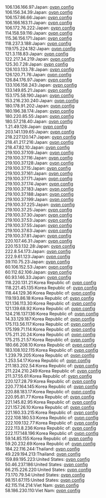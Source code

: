 106.136.166.97:Japan: [ovpn config](vpn/106_136_166_97.ovpn)  
106.156.34.39:Japan: [ovpn config](vpn/106_156_34_39.ovpn)  
106.157.86.66:Japan: [ovpn config](vpn/106_157_86_66.ovpn)  
106.166.163.11:Japan: [ovpn config](vpn/106_166_163_11.ovpn)  
106.172.76.222:Japan: [ovpn config](vpn/106_172_76_222.ovpn)  
114.158.59.116:Japan: [ovpn config](vpn/114_158_59_116.ovpn)  
115.36.156.171:Japan: [ovpn config](vpn/115_36_156_171.ovpn)  
118.237.3.188:Japan: [ovpn config](vpn/118_237_3_188.ovpn)  
119.175.224.182:Japan: [ovpn config](vpn/119_175_224_182.ovpn)  
121.3.118.83:Japan: [ovpn config](vpn/121_3_118_83.ovpn)  
122.217.34.219:Japan: [ovpn config](vpn/122_217_34_219.ovpn)  
125.30.7.28:Japan: [ovpn config](vpn/125_30_7_28.ovpn)  
126.103.133.78:Japan: [ovpn config](vpn/126_103_133_78.ovpn)  
126.120.71.76:Japan: [ovpn config](vpn/126_120_71_76.ovpn)  
126.84.176.97:Japan: [ovpn config](vpn/126_84_176_97.ovpn)  
133.106.158.243:Japan: [ovpn config](vpn/133_106_158_243.ovpn)  
133.149.85.21:Japan: [ovpn config](vpn/133_149_85_21.ovpn)  
153.175.58.190:Japan: [ovpn config](vpn/153_175_58_190.ovpn)  
153.216.230.240:Japan: [ovpn config](vpn/153_216_230_240.ovpn)  
180.178.91.202:Japan: [ovpn config](vpn/180_178_91_202.ovpn)  
180.196.38.174:Japan: [ovpn config](vpn/180_196_38_174.ovpn)  
180.220.85.55:Japan: [ovpn config](vpn/180_220_85_55.ovpn)  
180.57.218.40:Japan: [ovpn config](vpn/180_57_218_40.ovpn)  
1.21.49.128:Japan: [ovpn config](vpn/1_21_49_128.ovpn)  
203.141.139.65:Japan: [ovpn config](vpn/203_141_139_65.ovpn)  
218.227.120.147:Japan: [ovpn config](vpn/218_227_120_147.ovpn)  
218.41.217.216:Japan: [ovpn config](vpn/218_41_217_216.ovpn)  
218.47.82.10:Japan: [ovpn config](vpn/218_47_82_10.ovpn)  
219.100.37.109:Japan: [ovpn config](vpn/219_100_37_109.ovpn)  
219.100.37.116:Japan: [ovpn config](vpn/219_100_37_116.ovpn)  
219.100.37.128:Japan: [ovpn config](vpn/219_100_37_128.ovpn)  
219.100.37.15:Japan: [ovpn config](vpn/219_100_37_15.ovpn)  
219.100.37.161:Japan: [ovpn config](vpn/219_100_37_161.ovpn)  
219.100.37.171:Japan: [ovpn config](vpn/219_100_37_171.ovpn)  
219.100.37.174:Japan: [ovpn config](vpn/219_100_37_174.ovpn)  
219.100.37.183:Japan: [ovpn config](vpn/219_100_37_183.ovpn)  
219.100.37.188:Japan: [ovpn config](vpn/219_100_37_188.ovpn)  
219.100.37.199:Japan: [ovpn config](vpn/219_100_37_199.ovpn)  
219.100.37.225:Japan: [ovpn config](vpn/219_100_37_225.ovpn)  
219.100.37.25:Japan: [ovpn config](vpn/219_100_37_25.ovpn)  
219.100.37.30:Japan: [ovpn config](vpn/219_100_37_30.ovpn)  
219.100.37.53:Japan: [ovpn config](vpn/219_100_37_53.ovpn)  
219.100.37.55:Japan: [ovpn config](vpn/219_100_37_55.ovpn)  
219.100.37.63:Japan: [ovpn config](vpn/219_100_37_63.ovpn)  
219.100.37.81:Japan: [ovpn config](vpn/219_100_37_81.ovpn)  
220.107.46.31:Japan: [ovpn config](vpn/220_107_46_31.ovpn)  
220.153.132.28:Japan: [ovpn config](vpn/220_153_132_28.ovpn)  
222.8.54.173:Japan: [ovpn config](vpn/222_8_54_173.ovpn)  
222.9.61.123:Japan: [ovpn config](vpn/222_9_61_123.ovpn)  
39.110.75.23:Japan: [ovpn config](vpn/39_110_75_23.ovpn)  
60.106.152.53:Japan: [ovpn config](vpn/60_106_152_53.ovpn)  
60.112.62.106:Japan: [ovpn config](vpn/60_112_62_106.ovpn)  
60.93.146.33:Japan: [ovpn config](vpn/60_93_146_33.ovpn)  
118.220.131.21:Korea Republic of: [ovpn config](vpn/118_220_131_21.ovpn)  
118.221.45.135:Korea Republic of: [ovpn config](vpn/118_221_45_135.ovpn)  
118.44.129.36:Korea Republic of: [ovpn config](vpn/118_44_129_36.ovpn)  
119.193.86.18:Korea Republic of: [ovpn config](vpn/119_193_86_18.ovpn)  
121.136.113.30:Korea Republic of: [ovpn config](vpn/121_136_113_30.ovpn)  
121.139.68.92:Korea Republic of: [ovpn config](vpn/121_139_68_92.ovpn)  
124.216.137.136:Korea Republic of: [ovpn config](vpn/124_216_137_136.ovpn)  
14.33.129.187:Korea Republic of: [ovpn config](vpn/14_33_129_187.ovpn)  
175.113.56.117:Korea Republic of: [ovpn config](vpn/175_113_56_117.ovpn)  
175.199.71.114:Korea Republic of: [ovpn config](vpn/175_199_71_114.ovpn)  
175.211.20.24:Korea Republic of: [ovpn config](vpn/175_211_20_24.ovpn)  
175.215.21.57:Korea Republic of: [ovpn config](vpn/175_215_21_57.ovpn)  
180.66.208.10:Korea Republic of: [ovpn config](vpn/180_66_208_10.ovpn)  
183.108.102.115:Korea Republic of: [ovpn config](vpn/183_108_102_115.ovpn)  
1.239.79.205:Korea Republic of: [ovpn config](vpn/1_239_79_205.ovpn)  
1.253.54.17:Korea Republic of: [ovpn config](vpn/1_253_54_17.ovpn)  
211.183.202.54:Korea Republic of: [ovpn config](vpn/211_183_202_54.ovpn)  
211.224.210.249:Korea Republic of: [ovpn config](vpn/211_224_210_249.ovpn)  
211.37.55.61:Korea Republic of: [ovpn config](vpn/211_37_55_61.ovpn)  
220.127.28.79:Korea Republic of: [ovpn config](vpn/220_127_28_79.ovpn)  
220.77.164.145:Korea Republic of: [ovpn config](vpn/220_77_164_145.ovpn)  
220.88.183.17:Korea Republic of: [ovpn config](vpn/220_88_183_17.ovpn)  
220.95.81.77:Korea Republic of: [ovpn config](vpn/220_95_81_77.ovpn)  
221.145.82.95:Korea Republic of: [ovpn config](vpn/221_145_82_95.ovpn)  
221.157.26.10:Korea Republic of: [ovpn config](vpn/221_157_26_10.ovpn)  
221.160.33.215:Korea Republic of: [ovpn config](vpn/221_160_33_215.ovpn)  
222.108.180.53:Korea Republic of: [ovpn config](vpn/222_108_180_53.ovpn)  
222.109.132.77:Korea Republic of: [ovpn config](vpn/222_109_132_77.ovpn)  
222.113.8.236:Korea Republic of: [ovpn config](vpn/222_113_8_236.ovpn)  
222.117.148.196:Korea Republic of: [ovpn config](vpn/222_117_148_196.ovpn)  
59.14.85.155:Korea Republic of: [ovpn config](vpn/59_14_85_155.ovpn)  
59.20.232.69:Korea Republic of: [ovpn config](vpn/59_20_232_69.ovpn)  
184.22.116.244:Thailand: [ovpn config](vpn/184_22_116_244.ovpn)  
49.229.194.213:Thailand: [ovpn config](vpn/49_229_194_213.ovpn)  
159.89.195.223:United States: [ovpn config](vpn/159_89_195_223.ovpn)  
50.46.237.186:United States: [ovpn config](vpn/50_46_237_186.ovpn)  
66.215.226.220:United States: [ovpn config](vpn/66_215_226_220.ovpn)  
73.170.79.54:United States: [ovpn config](vpn/73_170_79_54.ovpn)  
98.151.67.115:United States: [ovpn config](vpn/98_151_67_115.ovpn)  
42.115.114.214:Viet Nam: [ovpn config](vpn/42_115_114_214.ovpn)  
58.186.230.110:Viet Nam: [ovpn config](vpn/58_186_230_110.ovpn)  
